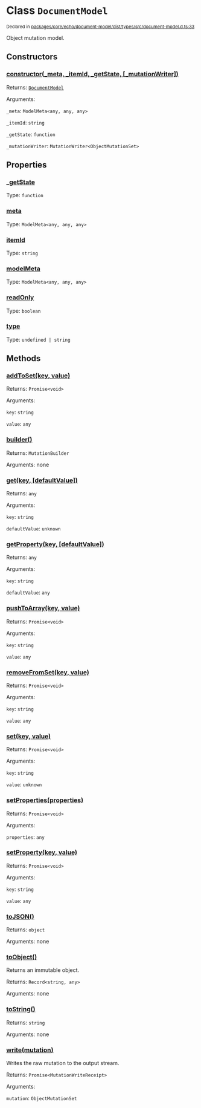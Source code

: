 # Class `DocumentModel`
<sub>Declared in [packages/core/echo/document-model/dist/types/src/document-model.d.ts:33]()</sub>


Object mutation model.


## Constructors
### [constructor(_meta, _itemId, _getState, \[_mutationWriter\])]()



Returns: <code>[DocumentModel](/api/@dxos/client/classes/DocumentModel)</code>

Arguments: 

`_meta`: <code>ModelMeta&lt;any, any, any&gt;</code>

`_itemId`: <code>string</code>

`_getState`: <code>function</code>

`_mutationWriter`: <code>MutationWriter&lt;ObjectMutationSet&gt;</code>


## Properties
### [_getState]()
Type: <code>function</code>

### [meta]()
Type: <code>ModelMeta&lt;any, any, any&gt;</code>

### [itemId]()
Type: <code>string</code>

### [modelMeta]()
Type: <code>ModelMeta&lt;any, any, any&gt;</code>

### [readOnly]()
Type: <code>boolean</code>

### [type]()
Type: <code>undefined | string</code>


## Methods
### [addToSet(key, value)]()



Returns: <code>Promise&lt;void&gt;</code>

Arguments: 

`key`: <code>string</code>

`value`: <code>any</code>

### [builder()]()



Returns: <code>MutationBuilder</code>

Arguments: none

### [get(key, \[defaultValue\])]()



Returns: <code>any</code>

Arguments: 

`key`: <code>string</code>

`defaultValue`: <code>unknown</code>

### [getProperty(key, \[defaultValue\])]()



Returns: <code>any</code>

Arguments: 

`key`: <code>string</code>

`defaultValue`: <code>any</code>

### [pushToArray(key, value)]()



Returns: <code>Promise&lt;void&gt;</code>

Arguments: 

`key`: <code>string</code>

`value`: <code>any</code>

### [removeFromSet(key, value)]()



Returns: <code>Promise&lt;void&gt;</code>

Arguments: 

`key`: <code>string</code>

`value`: <code>any</code>

### [set(key, value)]()



Returns: <code>Promise&lt;void&gt;</code>

Arguments: 

`key`: <code>string</code>

`value`: <code>unknown</code>

### [setProperties(properties)]()



Returns: <code>Promise&lt;void&gt;</code>

Arguments: 

`properties`: <code>any</code>

### [setProperty(key, value)]()



Returns: <code>Promise&lt;void&gt;</code>

Arguments: 

`key`: <code>string</code>

`value`: <code>any</code>

### [toJSON()]()



Returns: <code>object</code>

Arguments: none

### [toObject()]()



Returns an immutable object.


Returns: <code>Record&lt;string, any&gt;</code>

Arguments: none

### [toString()]()



Returns: <code>string</code>

Arguments: none

### [write(mutation)]()



Writes the raw mutation to the output stream.


Returns: <code>Promise&lt;MutationWriteReceipt&gt;</code>

Arguments: 

`mutation`: <code>ObjectMutationSet</code>
